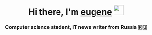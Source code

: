 <h1 align="center">Hi there, I'm <a href="https://daniilshat.ru/" target="_blank">eugene</a> 
<img src="https://github.com/blackcater/blackcater/raw/main/images/Hi.gif" height="32"/></h1>
<h3 align="center">Computer science student, IT news writer from Russia 🇷🇺</h3>

